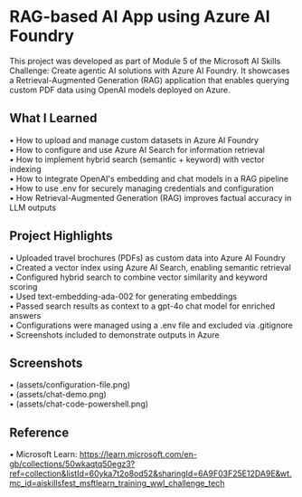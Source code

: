 # RAG-based AI App using Azure AI Foundry

This project was developed as part of Module 5 of the Microsoft AI Skills Challenge: Create agentic AI solutions with Azure AI Foundry. It showcases a Retrieval-Augmented Generation (RAG) application that enables querying custom PDF data using OpenAI models deployed on Azure.

## What I Learned

• How to upload and manage custom datasets in Azure AI Foundry  
• How to configure and use Azure AI Search for information retrieval  
• How to implement hybrid search (semantic + keyword) with vector indexing  
• How to integrate OpenAI's embedding and chat models in a RAG pipeline  
• How to use .env for securely managing credentials and configuration  
• How Retrieval-Augmented Generation (RAG) improves factual accuracy in LLM outputs  

## Project Highlights

• Uploaded travel brochures (PDFs) as custom data into Azure AI Foundry  
• Created a vector index using Azure AI Search, enabling semantic retrieval  
• Configured hybrid search to combine vector similarity and keyword scoring  
• Used text-embedding-ada-002 for generating embeddings  
• Passed search results as context to a gpt-4o chat model for enriched answers  
• Configurations were managed using a .env file and excluded via .gitignore  
• Screenshots included to demonstrate outputs in Azure  

## Screenshots

• (assets/configuration-file.png)  
• (assets/chat-demo.png)  
• (assets/chat-code-powershell.png)  

## Reference

• Microsoft Learn: https://learn.microsoft.com/en-gb/collections/50wkaqtq50egz3?ref=collection&listId=60yka7t2o8od52&sharingId=6A9F03F25E12DA9E&wt.mc_id=aiskillsfest_msftlearn_training_wwl_challenge_tech
